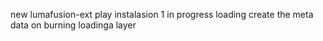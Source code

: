 new lumafusion-ext
play
instalasion 1
in progress
loading
create the meta
data on burning
loadinga
layer
